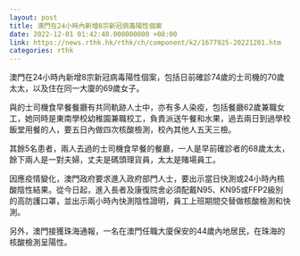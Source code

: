 ```yaml
---
layout: post
title: 澳門在24小時內新增8宗新冠病毒陽性個案
date: 2022-12-01 01:42:40.000000000 +08:00
link: https://news.rthk.hk/rthk/ch/component/k2/1677925-20221201.htm
categories: rthk
---
```


澳門在24小時內新增8宗新冠病毒陽性個案，包括日前確診74歲的士司機的70歲太太，以及住在同一大廈的69歲女子。

與的士司機食早餐餐廳有共同軌跡人士中，亦有多人染疫，包括餐廳62歲兼職女工，她同時是東南學校幼稚園兼職校工，負責派送午餐和水果，過去兩日到過學校飯堂用餐的人，要五日內做四次核酸檢測，校內其他人五天三檢。

其餘5名患者，兩人去過的士司機食早餐的餐廳，一人是早前確診者的68歲太太，餘下兩人是一對夫婦，丈夫是碼頭理貨員，太太是賭場員工。

因應疫情變化，澳門政府要求進入政府部門人士，要出示當日快測或24小時內核酸陰性結果。從今日起，進入長者及康復院舍必須配戴N95、KN95或FFP2級別的高防護口罩，並出示兩小時內快測陰性證明，員工上班期間交替做核酸檢測和快測。

另外，澳門接獲珠海通報，一名在澳門任職大廈保安的44歲內地居民，在珠海的核酸檢測呈陽性。
